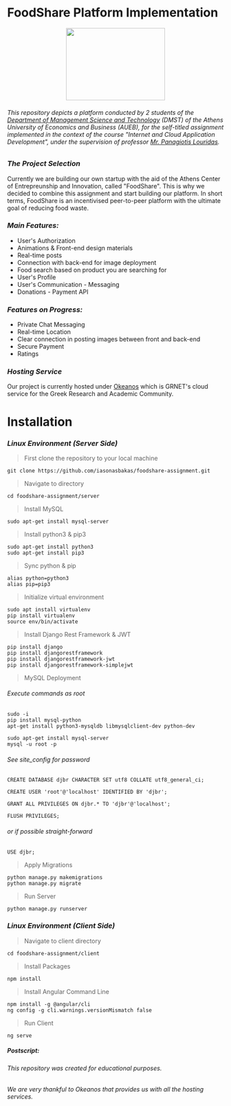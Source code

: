 # FoodShare Platform Implementation

<p align="center">
  <img width="230" height="168" src="http://foodshare.gr/img/ff.png">
</p>

###### *This repository depicts a platform conducted by 2 students of the [Department of Management Science and Technology](https://www.dept.aueb.gr/en/dmst) (DMST) of the Athens University of Economics and Business (AUEB), for the self-titled assignment implemented in the context of the course "Internet and Cloud Application Development", under the supervision of professor [Mr. Panagiotis Louridas](https://github.com/louridas).*

### *The Project Selection*
Currently we are building our own startup with the aid of the Athens Center of Entrepreunship and Innovation, called "FoodShare". This is why we decided to combine this assignment and start building our platform. In short terms, FoodShare is an incentivised peer-to-peer platform with the ultimate goal of reducing food waste. 

### *Main Features:*

* User's Authorization
* Animations & Front-end design materials
* Real-time posts
* Connection with back-end for image deployment
* Food search based on product you are searching for 
* User's Profile
* User's Communication - Messaging
* Donations - Payment API

### *Features on Progress:*

* Private Chat Messaging
* Real-time Location
* Clear connection in posting images between front and back-end
* Secure Payment
* Ratings 

### *Hosting Service*
Our project is currently hosted under [Okeanos](https://okeanos.grnet.gr/home/) which is GRNET's cloud service for the Greek Research and Academic Community.


# Installation

### *Linux Environment (Server Side)*

> First clone the repository to your local machine

```
git clone https://github.com/iasonasbakas/foodshare-assignment.git
```

> Navigate to directory

```
cd foodshare-assignment/server
```

> Install MySQL 

```
sudo apt-get install mysql-server
```

> Install python3 & pip3

```
sudo apt-get install python3
sudo apt-get install pip3
```

> Sync python & pip

```
alias python=python3
alias pip=pip3
```

> Initialize virtual environment

```
sudo apt install virtualenv
pip install virtualenv
source env/bin/activate
```

> Install Django Rest Framework & JWT

```
pip install django
pip install djangorestframework
pip install djangorestframework-jwt
pip install djangorestframework-simplejwt
```

> MySQL Deployment

###### *Execute commands as root*

```
sudo -i
pip install mysql-python
apt-get install python3-mysqldb libmysqlclient-dev python-dev
```

```
sudo apt-get install mysql-server
mysql -u root -p
```

###### *See site_config for password*


```
CREATE DATABASE djbr CHARACTER SET utf8 COLLATE utf8_general_ci;

CREATE USER 'root'@'localhost' IDENTIFIED BY 'djbr';

GRANT ALL PRIVILEGES ON djbr.* TO 'djbr'@'localhost';

FLUSH PRIVILEGES;
```

###### *or if possible straight-forward*

```
USE djbr;
```

> Apply Migrations


```
python manage.py makemigrations
python manage.py migrate
```

> Run Server 

```
python manage.py runserver
```


### *Linux Environment (Client Side)*

> Navigate to client directory

```
cd foodshare-assignment/client
```

> Install Packages

```
npm install
```

> Install Angular Command Line

```
npm install -g @angular/cli
ng config -g cli.warnings.versionMismatch false
```

> Run Client

```
ng serve
```


##### Postscript:
###### *This repository was created for educational purposes.*
###### *We are very thankful to Okeanos that provides us with all the hosting services.*
